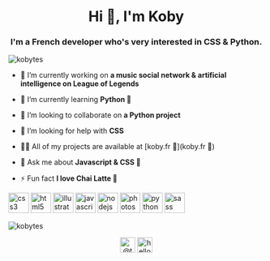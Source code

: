 <h1 align="center">Hi 👋, I'm Koby</h1>
<h3 align="center">I'm a French developer who's very interested in CSS & Python.</h3>

<p align="left"> <img src="https://komarev.com/ghpvc/?username=kobytes" alt="kobytes" /> </p>

- 🔭 I’m currently working on **a music social network & artificial intelligence on League of Legends**

- 🌱 I’m currently learning **Python 📍**

- 👯 I’m looking to collaborate on **a Python project**

- 🤝 I’m looking for help with **CSS**

- 👨‍💻 All of my projects are available at [koby.fr 💫](koby.fr 💫)

- 💬 Ask me about **Javascript & CSS 💙**

- ⚡ Fun fact **I love Chai Latte 🍵**

<p align="left"><img src="https://devicons.github.io/devicon/devicon.git/icons/css3/css3-original-wordmark.svg" alt="css3" width="40" height="40"/> <img src="https://devicons.github.io/devicon/devicon.git/icons/html5/html5-original-wordmark.svg" alt="html5" width="40" height="40"/> <img src="https://www.vectorlogo.zone/logos/adobe_illustrator/adobe_illustrator-icon.svg" alt="illustrator" width="40" height="40"/> <img src="https://devicons.github.io/devicon/devicon.git/icons/javascript/javascript-original.svg" alt="javascript" width="40" height="40"/> <img src="https://devicons.github.io/devicon/devicon.git/icons/nodejs/nodejs-original-wordmark.svg" alt="nodejs" width="40" height="40"/> <img src="https://devicons.github.io/devicon/devicon.git/icons/photoshop/photoshop-plain.svg" alt="photoshop" width="40" height="40"/> <img src="https://devicons.github.io/devicon/devicon.git/icons/python/python-original.svg" alt="python" width="40" height="40"/> <img src="https://devicons.github.io/devicon/devicon.git/icons/sass/sass-original.svg" alt="sass" width="40" height="40"/></p><img align="center" src="https://github-readme-stats.vercel.app/api?username=kobytes&show_icons=true" alt="kobytes" />

<p align="center">
<a href="https://twitter.com/@tuladitboufi" target="blank"><img align="center" src="https://cdn.jsdelivr.net/npm/simple-icons@3.0.1/icons/twitter.svg" alt="@tuladitboufi" height="30" width="30" /></a>
<a href="https://instagram.com/helloimkoby" target="blank"><img align="center" src="https://cdn.jsdelivr.net/npm/simple-icons@3.0.1/icons/instagram.svg" alt="helloimkoby" height="30" width="30" /></a>
</p>
